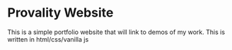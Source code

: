 # Provality Website
This is a simple portfolio website that will link to demos of my work. This is written in html/css/vanilla js 
